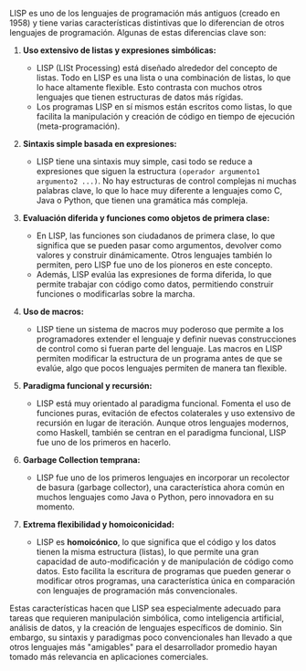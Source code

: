 LISP es uno de los lenguajes de programación más antiguos (creado en 1958) y tiene varias características distintivas que lo diferencian de otros lenguajes de programación. Algunas de estas diferencias clave son:

1. **Uso extensivo de listas y expresiones simbólicas:**
   - LISP (LISt Processing) está diseñado alrededor del concepto de listas. Todo en LISP es una lista o una combinación de listas, lo que lo hace altamente flexible. Esto contrasta con muchos otros lenguajes que tienen estructuras de datos más rígidas.
   - Los programas LISP en sí mismos están escritos como listas, lo que facilita la manipulación y creación de código en tiempo de ejecución (meta-programación).

2. **Sintaxis simple basada en expresiones:**
   - LISP tiene una sintaxis muy simple, casi todo se reduce a expresiones que siguen la estructura `(operador argumento1 argumento2 ...)`. No hay estructuras de control complejas ni muchas palabras clave, lo que lo hace muy diferente a lenguajes como C, Java o Python, que tienen una gramática más compleja.
   
3. **Evaluación diferida y funciones como objetos de primera clase:**
   - En LISP, las funciones son ciudadanos de primera clase, lo que significa que se pueden pasar como argumentos, devolver como valores y construir dinámicamente. Otros lenguajes también lo permiten, pero LISP fue uno de los pioneros en este concepto.
   - Además, LISP evalúa las expresiones de forma diferida, lo que permite trabajar con código como datos, permitiendo construir funciones o modificarlas sobre la marcha.

4. **Uso de macros:**
   - LISP tiene un sistema de macros muy poderoso que permite a los programadores extender el lenguaje y definir nuevas construcciones de control como si fueran parte del lenguaje. Las macros en LISP permiten modificar la estructura de un programa antes de que se evalúe, algo que pocos lenguajes permiten de manera tan flexible.
   
5. **Paradigma funcional y recursión:**
   - LISP está muy orientado al paradigma funcional. Fomenta el uso de funciones puras, evitación de efectos colaterales y uso extensivo de recursión en lugar de iteración. Aunque otros lenguajes modernos, como Haskell, también se centran en el paradigma funcional, LISP fue uno de los primeros en hacerlo.
   
6. **Garbage Collection temprana:**
   - LISP fue uno de los primeros lenguajes en incorporar un recolector de basura (garbage collector), una característica ahora común en muchos lenguajes como Java o Python, pero innovadora en su momento.

7. **Extrema flexibilidad y homoiconicidad:**
   - LISP es **homoicónico**, lo que significa que el código y los datos tienen la misma estructura (listas), lo que permite una gran capacidad de auto-modificación y de manipulación de código como datos. Esto facilita la escritura de programas que pueden generar o modificar otros programas, una característica única en comparación con lenguajes de programación más convencionales.

Estas características hacen que LISP sea especialmente adecuado para tareas que requieren manipulación simbólica, como inteligencia artificial, análisis de datos, y la creación de lenguajes específicos de dominio. Sin embargo, su sintaxis y paradigmas poco convencionales han llevado a que otros lenguajes más "amigables" para el desarrollador promedio hayan tomado más relevancia en aplicaciones comerciales.